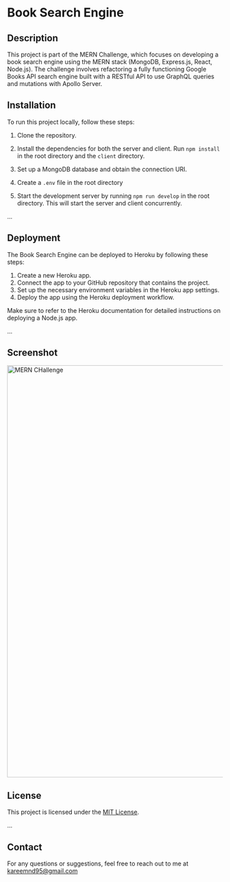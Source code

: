 # Book Search Engine

## Description
This project is part of the MERN Challenge, which focuses on developing a book search engine using the MERN stack (MongoDB, Express.js, React, Node.js). The challenge involves refactoring a fully functioning Google Books API search engine built with a RESTful API to use GraphQL queries and mutations with Apollo Server.


## Installation

To run this project locally, follow these steps:

1. Clone the repository.
2. Install the dependencies for both the server and client. Run `npm install` in the root directory and the `client` directory.
3. Set up a MongoDB database and obtain the connection URI.
4. Create a `.env` file in the root directory

5. Start the development server by running `npm run develop` in the root directory. This will start the server and client concurrently.

...

## Deployment

The Book Search Engine can be deployed to Heroku by following these steps:

1. Create a new Heroku app.
2. Connect the app to your GitHub repository that contains the project.
3. Set up the necessary environment variables in the Heroku app settings.
4. Deploy the app using the Heroku deployment workflow.

Make sure to refer to the Heroku documentation for detailed instructions on deploying a Node.js app.

...

## Screenshot
<img width="959" alt="MERN CHallenge" src="https://github.com/KareemND/Book-Search-Engine/assets/119475435/8383293c-42a4-4a82-befc-ffaaabb25867">


## License

This project is licensed under the [MIT License](LICENSE).

...

## Contact

For any questions or suggestions, feel free to reach out to me at kareemnd95@gmail.com

